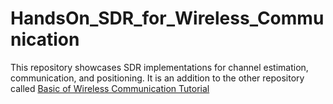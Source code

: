 # HandsOn_SDR_for_Wireless_Communication
This repository showcases SDR implementations for channel estimation, communication, and positioning. It is an addition to the other repository called [Basic of Wireless Communication Tutorial](https://github.com/barbaalba/Basic_of_Wireless_communication_Tutorial)

